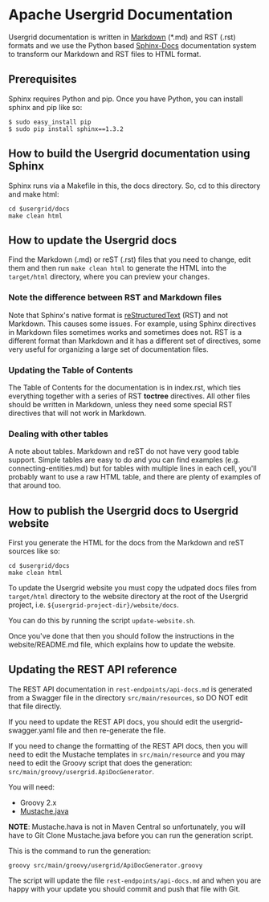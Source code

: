 # Apache Usergrid Documentation

Usergrid documentation is written in [Markdown](https://help.github.com/articles/markdown-basics/) (*.md) and RST (.rst) formats and we use the Python based [Sphinx-Docs](http://sphinx-doc.org/) documentation system to transform our Markdown and RST files to HTML format.

## Prerequisites

Sphinx requires Python and pip. Once you have Python, you can install sphinx and pip like so:

	$ sudo easy_install pip
	$ sudo pip install sphinx==1.3.2

## How to build the Usergrid documentation using Sphinx

Sphinx runs via a Makefile in this, the docs directory. So, cd to this directory and make html:

	cd $usergrid/docs
	make clean html

## How to update the Usergrid docs 

Find the Markdown (.md) or reST (.rst) files that you need to change, edit them and then run ``make clean html`` to generate the HTML into the ``target/html`` directory, where you can preview your changes. 

### Note the difference between RST and Markdown files

Note that Sphinx's native format is [reStructuredText](http://docutils.sourceforge.net/rst.html) (RST) and not Markdown. This causes some issues. For example, using Sphinx directives in Markdown files sometimes works and sometimes does not. RST is a different format than Markdown and it has a different set of directives, some very useful for organizing a large set of documentation files.

### Updating the Table of Contents

The Table of Contents for the documentation is in index.rst, which ties everything together
with a series of RST __toctree__ directives. All other files should be written in Markdown,
unless they need some special RST directives that will not work in Markdown.

### Dealing with other tables

A note about tables. Markdown and reST do not have very good table support. Simple tables are easy to do and you can find examples (e.g. connecting-entities.md) but for tables with multiple lines in each cell, you'll probably want to use a raw HTML table, and there are plenty of examples of that around too.

## How to publish the Usergrid docs to Usergrid website

First you generate the HTML for the docs from the Markdown and reST sources like so:

	cd $usergrid/docs
	make clean html
	
To update the Usergrid website you must copy the udpated docs files from ``target/html`` directory to the website directory at the root of the Usergrid project, i.e. ``${usergrid-project-dir}/website/docs``.

You can do this by running the script ``update-website.sh``.

Once you've done that then you should follow the instructions in the website/README.md file, which explains how to update the website.

## Updating the REST API reference

The REST API documentation in ``rest-endpoints/api-docs.md`` is generated from a Swagger file in the 
directory ``src/main/resources``, so DO NOT edit that file directly.

If you need to update the REST API docs, you should edit the usergrid-swagger.yaml file and then
 re-generate the file. 

If you need to change the formatting of the REST API docs, then you will need to edit the Mustache templates in ``src/main/resource`` and you may need to edit the Groovy script that does the generation: ``src/main/groovy/usergrid.ApiDocGenerator``.
 
You will need:
* Groovy 2.x
* [Mustache.java](https://github.com/spullara/mustache.java) 

__NOTE__: Mustache.hava is not in Maven Central so unfortunately, you will have to Git Clone Mustache.java before you can run the generation script.

This is the command to run the generation:

	groovy src/main/groovy/usergrid/ApiDocGenerator.groovy
	
The script will update the file ``rest-endpoints/api-docs.md`` and when you are happy with your update you should commit and push that file with Git.
